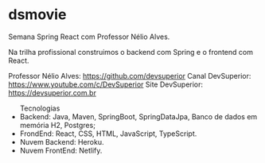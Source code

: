 # dsmovie
Semana Spring React com Professor Nélio Alves.

Na trilha profissional construimos o backend com Spring e o frontend com React.

Professor Nélio Alves: https://github.com/devsuperior 
Canal DevSuperior: https://www.youtube.com/c/DevSuperior
Site DevSuperior: https://devsuperior.com.br
                       

<ul>
  Tecnologias
  <li>Backend: Java, Maven, SpringBoot, SpringDataJpa, Banco de dados em memória H2, Postgres;</li>
  <li>FrondEnd: React, CSS, HTML, JavaScript, TypeScript.</li>
  <li>Nuvem Backend: Heroku.</li>
  <li>Nuvem FrontEnd: Netlify.</li>
</ul>


